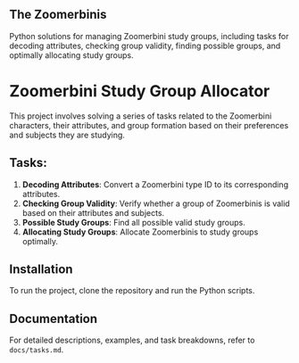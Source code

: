 ## The Zoomerbinis
Python solutions for managing Zoomerbini study groups, including tasks for decoding attributes, checking group validity, finding possible groups, and optimally allocating study groups.

# Zoomerbini Study Group Allocator

This project involves solving a series of tasks related to the Zoomerbini characters, their attributes, and group formation based on their preferences and subjects they are studying.

## Tasks:
1. **Decoding Attributes**: Convert a Zoomerbini type ID to its corresponding attributes.
2. **Checking Group Validity**: Verify whether a group of Zoomerbinis is valid based on their attributes and subjects.
3. **Possible Study Groups**: Find all possible valid study groups.
4. **Allocating Study Groups**: Allocate Zoomerbinis to study groups optimally.

## Installation
To run the project, clone the repository and run the Python scripts.

## Documentation
For detailed descriptions, examples, and task breakdowns, refer to `docs/tasks.md`.

